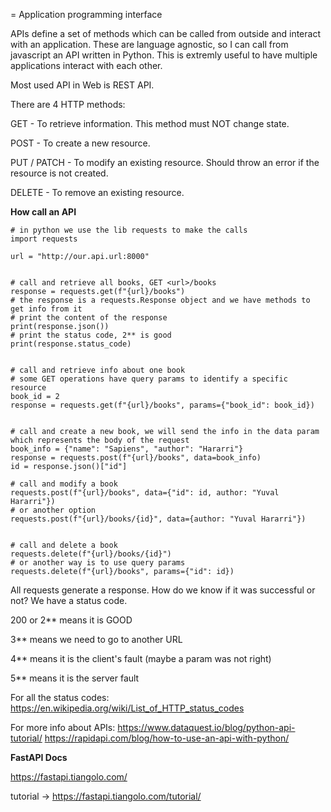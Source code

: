 = Application programming interface

APIs define a set of methods which can be called from outside and interact with an application. These are language agnostic, so I can call from javascript an API written in Python. This is extremly useful to have multiple applications interact with each other.

Most used API in Web is REST API.

There are 4 HTTP methods:

GET - To retrieve information. This method must NOT change state.

POST - To create a new resource.

PUT / PATCH - To modify an existing resource. Should throw an error if the resource is not created.

DELETE - To remove an existing resource.

**How call an API**

```
# in python we use the lib requests to make the calls
import requests

url = "http://our.api.url:8000"


# call and retrieve all books, GET <url>/books
response = requests.get(f"{url}/books")
# the response is a requests.Response object and we have methods to get info from it
# print the content of the response
print(response.json())
# print the status code, 2** is good
print(response.status_code)


# call and retrieve info about one book
# some GET operations have query params to identify a specific resource
book_id = 2
response = requests.get(f"{url}/books", params={"book_id": book_id})


# call and create a new book, we will send the info in the data param which represents the body of the request
book_info = {"name": "Sapiens", "author": "Hararri"}
response = requests.post(f"{url}/books", data=book_info)
id = response.json()["id"]

# call and modify a book
requests.post(f"{url}/books", data={"id": id, author: "Yuval Hararri"})
# or another option
requests.post(f"{url}/books/{id}", data={author: "Yuval Hararri"})


# call and delete a book
requests.delete(f"{url}/books/{id}")
# or another way is to use query params
requests.delete(f"{url}/books", params={"id": id})

```

All requests generate a response. How do we know if it was successful or not? We have a status code.

200 or 2** means it is GOOD

3** means we need to go to another URL

4** means it is the client's fault (maybe a param was not right)

5** means it is the server fault

For all the status codes: https://en.wikipedia.org/wiki/List_of_HTTP_status_codes

For more info about APIs:
https://www.dataquest.io/blog/python-api-tutorial/
https://rapidapi.com/blog/how-to-use-an-api-with-python/

**FastAPI Docs**

https://fastapi.tiangolo.com/

tutorial -> https://fastapi.tiangolo.com/tutorial/

